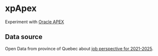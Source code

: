 # xpApex
Experiment with [Oracle APEX](https://apex.oracle.com/)

## Data source 

Open Data from province of Quebec about [job perspective for 2021-2025](https://www.donneesquebec.ca/recherche/dataset/perspective-d-emploi-par-industrie-2021-2025).


